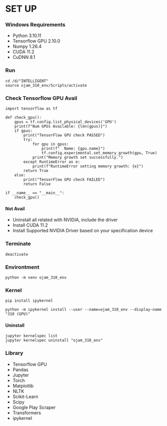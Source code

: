 # SET UP

### Windows Requirements
- Python 3.10.11
- Tensorflow GPU 2.10.0
- Numpy 1.26.4
- CUDA 11.2
- CuDNN 8.1

### Run
```
cd /d/"INTELLIGENT"
source ojam_310_env/Scripts/activate
```

### Check Tensorflow GPU Avail
```
import tensorflow as tf

def check_gpu():
    gpus = tf.config.list_physical_devices('GPU')
    print(f"Num GPUs Available: {len(gpus)}")
    if gpus:
        print("TensorFlow GPU check PASSED")
        try:
            for gpu in gpus:
                print(f"  Name: {gpu.name}")
                tf.config.experimental.set_memory_growth(gpu, True)
            print("Memory growth set successfully.")
        except RuntimeError as e:
            print(f"RuntimeError setting memory growth: {e}")
        return True
    else:
        print("TensorFlow GPU check FAILED")
        return False

if __name__ == "__main__":
    check_gpu()
```

#### Not Avail
- Uninstall all related with NVIDIA, include the driver
- Install CUDA 11.2
- Install Supported NVIDIA Driver based on your specification device

### Terminate
```
deactivate
```

### Environtment
```
python -m venv ojam_310_env
```

### Kernel
```
pip install ipykernel

python -m ipykernel install --user --name=ojam_310_env --display-name "310 (GPU)"
```

#### Uninstall
```
jupyter kernelspec list
jupyter kernelspec uninstall "ojam_310_env"
```

### Library
- Tensorflow GPU
- Pandas
- Jupyter
- Torch
- Matplotlib
- NLTK
- Scikit-Learn
- Scipy
- Google Play Scraper
- Transformers
- ipykernel